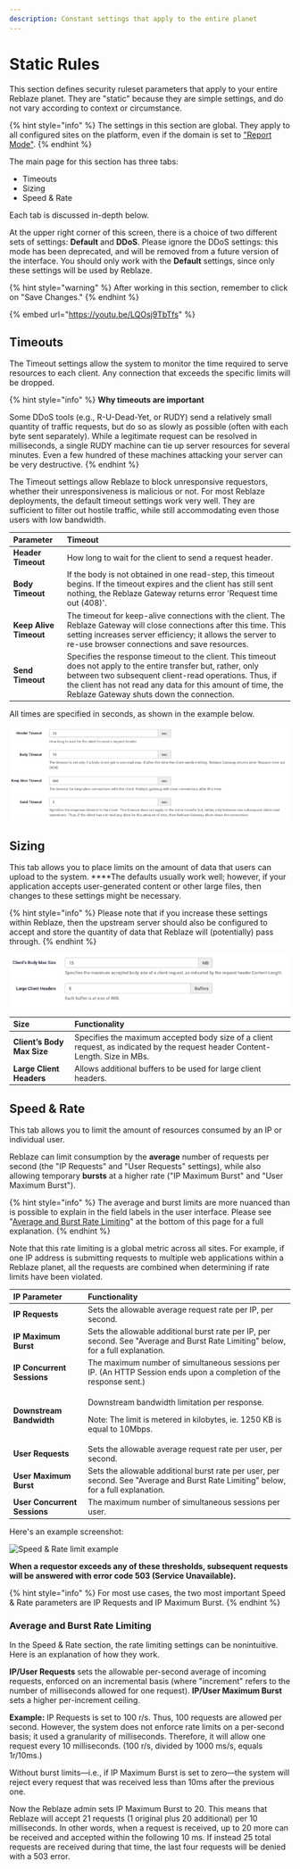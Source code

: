 ```yaml
---
description: Constant settings that apply to the entire planet
---
```


# Static Rules

This section defines security ruleset parameters that apply to your entire Reblaze planet. They are "static" because they are simple settings, and do not vary according to context or circumstance. 

{% hint style="info" %}
The settings in this section are global. They apply to all configured sites on the platform, even if the domain is set to ["Report Mode"](../../product-walkthrough/settings/planet-overview.md#editing-a-web-application).
{% endhint %}

The main page for this section has three tabs: 

* Timeouts
* Sizing
* Speed & Rate

Each tab is discussed in-depth below. 

At the upper right corner of this screen, there is a choice of two different sets of settings: **Default** and **DDoS**. Please ignore the DDoS settings: this mode has been deprecated, and will be removed from a future version of the interface. You should only work with the **Default** settings, since only these settings will be used by Reblaze.  

{% hint style="warning" %}
After working in this section, remember to click on "Save Changes." 
{% endhint %}

{% embed url="https://youtu.be/LQOsj9TbTfs" %}

## Timeouts

The Timeout settings allow the system to monitor the time required to serve resources to each client. Any connection that exceeds the specific limits will be dropped. 

{% hint style="info" %}
**Why timeouts are important**

Some DDoS tools \(e.g., R-U-Dead-Yet, or RUDY\) send a relatively small quantity of traffic requests, but do so as slowly as possible \(often with each byte sent separately\). While a legitimate request can be resolved in milliseconds, a single RUDY machine can tie up server resources for several minutes. Even a few hundred of these machines attacking your server can be very destructive.
{% endhint %}

The Timeout settings allow Reblaze to block unresponsive requestors, whether their unresponsiveness is malicious or not. For most Reblaze deployments, the default timeout settings work very well. They are sufficient to filter out hostile traffic, while still accommodating even those users with low bandwidth.

| Parameter | Timeout |
| :--- | :--- |
| **Header Timeout** | How long to wait for the client to send a request header. |
| **Body Timeout** | If the body is not obtained in one read-step, this timeout begins.  If the timeout expires and the client has still sent nothing, the Reblaze Gateway returns error 'Request time out \(408\)'. |
| **Keep Alive Timeout** | The timeout for keep-alive connections with the client. The Reblaze Gateway will close connections after this time. This setting increases server efficiency; it allows the server to re-use browser connections and save resources.   |
| **Send Timeout**  | Specifies the response timeout to the client. This timeout does not apply to the entire transfer but, rather, only between two subsequent client-read operations. Thus, if the client has not read any data for this amount of time, the Reblaze Gateway shuts down the connection. |

All times are specified in seconds, as shown in the example below. 

![Timeouts Settings Example](../../.gitbook/assets/image%20%28115%29.png)

## Sizing

This tab allows you to place limits on the amount of data that users can upload to the system. ****The defaults usually work well; however, if your application accepts user-generated content or other large files, then changes to these settings might be necessary.

{% hint style="info" %}
Please note that if you increase these settings within Reblaze, then the upstream server should also be configured to accept and store the quantity of data that Reblaze will \(potentially\) pass through.
{% endhint %}

![Default Sizing Example](../../.gitbook/assets/image%20%2843%29.png)

| **Size** | Functionality |
| :--- | :--- |
| **Client’s Body Max Size** | Specifies the maximum accepted body size of a client request, as indicated by the request header Content-Length. Size in MBs.  |
| **Large Client Headers** | Allows additional buffers to be used for large client headers. |

## **Speed & Rate** 

This tab allows you to limit the amount of resources consumed by an IP or individual user. 

Reblaze can limit consumption by the **average** number of requests per second \(the "IP Requests" and "User Requests" settings\), while also allowing temporary **bursts** at a higher rate \("IP Maximum Burst" and "User Maximum Burst"\). 

{% hint style="info" %}
The average and burst limits are more nuanced than is possible to explain in the field labels in the user interface. Please see "[Average and Burst Rate Limiting](static-rules.md#average-and-burst-rate-limiting)" at the bottom of this page for a full explanation.
{% endhint %}

Note that this rate limiting is a global metric across all sites. For example, if one IP address is submitting requests to multiple web applications within a Reblaze planet, all the requests are combined when determining if rate limits have been violated.

<table>
  <thead>
    <tr>
      <th style="text-align:left">IP Parameter</th>
      <th style="text-align:left">Functionality</th>
    </tr>
  </thead>
  <tbody>
    <tr>
      <td style="text-align:left"><b>IP Requests</b>
      </td>
      <td style="text-align:left">Sets the allowable average request rate per IP, per second.</td>
    </tr>
    <tr>
      <td style="text-align:left"><b>IP Maximum Burst</b>
      </td>
      <td style="text-align:left">Sets the allowable additional burst rate per IP, per second. See &quot;Average
        and Burst Rate Limiting&quot; below, for a full explanation.</td>
    </tr>
    <tr>
      <td style="text-align:left"><b>IP Concurrent Sessions</b>
      </td>
      <td style="text-align:left">The maximum number of simultaneous sessions per IP. (An HTTP Session ends
        upon a completion of the response sent.)</td>
    </tr>
    <tr>
      <td style="text-align:left"><b>Downstream Bandwidth</b>
      </td>
      <td style="text-align:left">
        <p>Downstream bandwidth limitation per response.</p>
        <p>Note: The limit is metered in kilobytes, ie. 1250 KB is equal to 10Mbps.</p>
      </td>
    </tr>
    <tr>
      <td style="text-align:left"><b>User Requests</b>
      </td>
      <td style="text-align:left">Sets the allowable average request rate per user, per second.</td>
    </tr>
    <tr>
      <td style="text-align:left"><b>User Maximum Burst</b>
      </td>
      <td style="text-align:left">Sets the allowable additional burst rate per user, per second. See &quot;Average
        and Burst Rate Limiting&quot; below, for a full explanation.</td>
    </tr>
    <tr>
      <td style="text-align:left"><b>User Concurrent Sessions</b>
      </td>
      <td style="text-align:left">The maximum number of simultaneous sessions per user.</td>
    </tr>
  </tbody>
</table>Here's an example screenshot:

![Speed &amp; Rate limit example](https://lh5.googleusercontent.com/WAcHG_JvHXynYjY7nBm2-Af0Lkl17uf8TmXI5msYFgMuRO41QDfrWBPHBWOMRqzy81jZr2GIG0subutVJk6O1esxMvh8QvZp4JrP03Z5Sz-Yj8ewvs-z3EUBUKEWP3WJzxqJizZw)

**When a requestor exceeds any of these thresholds, subsequent requests will be answered with error code 503 \(Service Unavailable\).** 

{% hint style="info" %}
For most use cases, the two most important Speed & Rate parameters are IP Requests and IP Maximum Burst. 
{% endhint %}

### Average and Burst Rate Limiting

In the Speed & Rate section, the rate limiting settings can be nonintuitive. Here is an explanation of how they work.

**IP/User Requests** sets the allowable per-second average of incoming requests, enforced on an incremental basis \(where "increment" refers to the number of milliseconds allowed for one request\). **IP/User Maximum Burst** sets a higher per-increment ceiling.

**Example:** IP Requests is set to 100 r/s. Thus, 100 requests are allowed per second. However, the system does not enforce rate limits on a per-second basis; it used a granularity of milliseconds. Therefore, it will allow one request every 10 milliseconds. \(100 r/s, divided by 1000 ms/s, equals 1r/10ms.\) 

Without burst limits—i.e., if IP Maximum Burst is set to zero—the system will reject every request that was received less than 10ms after the previous one.

Now the Reblaze admin sets IP Maximum Burst to 20. This means that Reblaze will accept 21 requests \(1 original plus 20 additional\) per 10 milliseconds. In other words, when a request is received, up to 20 more can be received and accepted within the following 10 ms. If instead 25 total requests are received during that time, the last four requests will be denied with a 503 error. 

